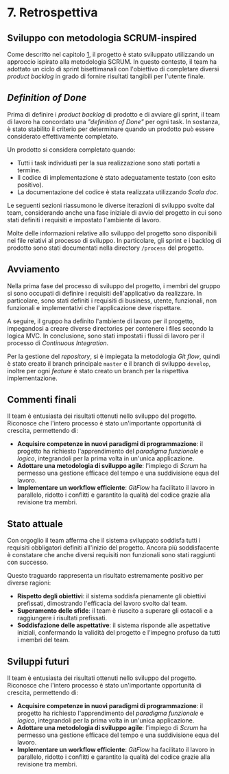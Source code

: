 # 7. Retrospettiva

## Sviluppo con metodologia SCRUM-inspired

Come descritto nel capitolo [1](01-sviluppo.md), il progetto è stato sviluppato utilizzando un approccio ispirato alla metodologia SCRUM. In questo contesto, il team ha adottato un ciclo di sprint bisettimanali con l'obiettivo di completare diversi _product backlog_ in grado di fornire risultati tangibili per l'utente finale.

## *Definition of Done*

Prima di definire i _product backlog_ di prodotto e di avviare gli sprint, il team di lavoro ha concordato una _"definition of Done"_ per ogni task. In sostanza, è stato stabilito il criterio per determinare quando un prodotto può essere considerato effettivamente completato.

Un prodotto si considera completato quando:
- Tutti i task individuati per la sua realizzazione sono stati portati a termine.
- Il codice di implementazione è stato adeguatamente testato (con esito positivo).
- La documentazione del codice è stata realizzata utilizzando _Scala doc_.

Le seguenti sezioni riassumono le diverse iterazioni di sviluppo svolte dal team, considerando anche una fase iniziale di avvio del progetto in cui sono stati definiti i requisiti e impostato l'ambiente di lavoro.

Molte delle informazioni relative allo sviluppo del progetto sono disponibili nei file relativi al processo di sviluppo. In particolare, gli sprint e i backlog di prodotto sono stati documentati nella directory `/process` del progetto.

## Avviamento

Nella prima fase del processo di sviluppo del progetto, i membri del gruppo si sono occupati di definire i requisiti dell'applicativo da realizzare.
In particolare, sono stati definiti i requisiti di business, utente, funzionali, non funzionali e implementativi che l'applicazione deve rispettare.

A seguire, il gruppo ha definito l'ambiente di lavoro per il progetto, impegandosi a creare diverse directories per contenere i files secondo la logica MVC. In conclusione, sono stati impostati i flussi di lavoro per il processo di _Continuous Integration_.

Per la gestione del _repository_, si è impiegata la metodologia _Git flow_, quindi è stato creato il branch principale `master` e il branch di sviluppo `develop`, inoltre per ogni _feature_ è stato creato un branch per la rispettiva implementazione.

## Commenti finali

Il team è entusiasta dei risultati ottenuti nello sviluppo del progetto. Riconosce che l'intero processo è stato un'importante opportunità di crescita, permettendo di:
- **Acquisire competenze in nuovi paradigmi di programmazione**: il progetto ha richiesto l'apprendimento del _paradigma funzionale_ e _logico_, integrandoli per la prima volta in un'unica applicazione.
- **Adottare una metodologia di sviluppo agile**: l'impiego di _Scrum_ ha permesso una gestione efficace del tempo e una suddivisione equa del lavoro.
- **Implementare un workflow efficiente**: _GitFlow_ ha facilitato il lavoro in parallelo, ridotto i conflitti e garantito la qualità del codice grazie alla revisione tra membri.

## Stato attuale

Con orgoglio il team afferma che il sistema sviluppato soddisfa tutti i requisiti obbligatori definiti all'inizio del progetto. Ancora più soddisfacente è constatare che anche diversi requisiti non funzionali sono stati raggiunti con successo.

Questo traguardo rappresenta un risultato estremamente positivo per diverse ragioni:
- **Rispetto degli obiettivi**: il sistema soddisfa pienamente gli obiettivi prefissati, dimostrando l'efficacia del lavoro svolto dal team.
- **Superamento delle sfide**: il team è riuscito a superare gli ostacoli e a raggiungere i risultati prefissati.
- **Soddisfazione delle aspettative**: il sistema risponde alle aspettative iniziali, confermando la validità del progetto e l'impegno profuso da tutti i membri del team.

## Sviluppi futuri

Il team è entusiasta dei risultati ottenuti nello sviluppo del progetto. Riconosce che l'intero processo è stato un'importante opportunità di crescita, permettendo di:
- **Acquisire competenze in nuovi paradigmi di programmazione**: il progetto ha richiesto l'apprendimento del _paradigma funzionale_ e _logico_, integrandoli per la prima volta in un'unica applicazione.
- **Adottare una metodologia di sviluppo agile**: l'impiego di _Scrum_ ha permesso una gestione efficace del tempo e una suddivisione equa del lavoro.
- **Implementare un workflow efficiente**: _GitFlow_ ha facilitato il lavoro in parallelo, ridotto i conflitti e garantito la qualità del codice grazie alla revisione tra membri.
